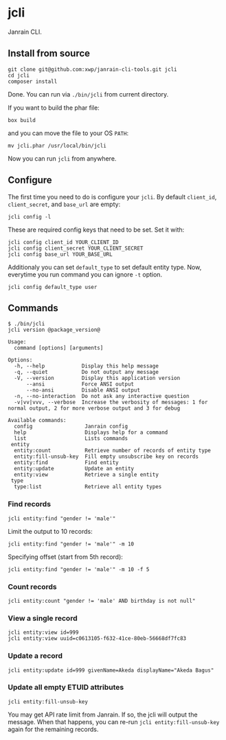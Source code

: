 jcli
====

Janrain CLI.

## Install from source

```
git clone git@github.com:xwp/janrain-cli-tools.git jcli
cd jcli
composer install
```

Done. You can run via `./bin/jcli` from current directory.

If you want to build the phar file:

```
box build
```

and you can move the file to your OS `PATH`:

```
mv jcli.phar /usr/local/bin/jcli
```

Now you can run `jcli` from anywhere.

## Configure

The first time you need to do is configure your `jcli`. By default `client_id`,
`client_secret`, and `base_url` are empty:

```
jcli config -l
```

These are required config keys that need to be set. Set it with:

```
jcli config client_id YOUR_CLIENT_ID
jcli config client_secret YOUR_CLIENT_SECRET
jcli config base_url YOUR_BASE_URL
```

Additionaly you can set `default_type` to set default entity type. Now, everytime
you run command you can ignore `-t` option.

```
jcli config default_type user
```

## Commands

```
$ ./bin/jcli
jcli version @package_version@

Usage:
  command [options] [arguments]

Options:
  -h, --help            Display this help message
  -q, --quiet           Do not output any message
  -V, --version         Display this application version
      --ansi            Force ANSI output
      --no-ansi         Disable ANSI output
  -n, --no-interaction  Do not ask any interactive question
  -v|vv|vvv, --verbose  Increase the verbosity of messages: 1 for normal output, 2 for more verbose output and 3 for debug

Available commands:
  config                 Janrain config
  help                   Displays help for a command
  list                   Lists commands
 entity
  entity:count           Retrieve number of records of entity type
  entity:fill-unsub-key  Fill empty unsubscribe key on records
  entity:find            Find entity
  entity:update          Update an entity
  entity:view            Retrieve a single entity
 type
  type:list              Retrieve all entity types
```

### Find records

```
jcli entity:find "gender != 'male'"
```

Limit the output to 10 records:

```
jcli entity:find "gender != 'male'" -m 10
```

Specifying offset (start from 5th record):

```
jcli entity:find "gender != 'male'" -m 10 -f 5
```

### Count records

```
jcli entity:count "gender != 'male' AND birthday is not null"
```

### View a single record

```
jcli entity:view id=999
jcli entity:view uuid=c0613105-f632-41ce-80eb-56668df7fc83
```

### Update a record

```
jcli entity:update id=999 givenName=Akeda displayName="Akeda Bagus"
```

### Update all empty ETUID attributes

```
jcli entity:fill-unsub-key
```
You may get API rate limit from Janrain. If so, the jcli will output the
message. When that happens, you can re-run `jcli
entity:fill-unsub-key` again for the remaining records.
